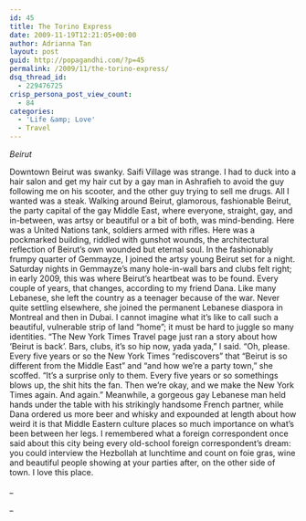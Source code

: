 ```yaml
---
id: 45
title: The Torino Express
date: 2009-11-19T12:21:05+00:00
author: Adrianna Tan
layout: post
guid: http://popagandhi.com/?p=45
permalink: /2009/11/the-torino-express/
dsq_thread_id:
  - 229476725
crisp_persona_post_view_count:
  - 84
categories:
  - 'Life &amp; Love'
  - Travel
---
```

_Beirut_

Downtown Beirut was swanky. Saifi Village was strange. I had to duck into a hair salon and get my hair cut by a gay man in Ashrafieh to avoid the guy following me on his scooter, and the other guy trying to sell me drugs. All I wanted was a steak. Walking around Beirut, glamorous, fashionable Beirut, the party capital of the gay Middle East, where everyone, straight, gay, and in-between, was artsy or beautiful or a bit of both, was mind-bending. Here was a United Nations tank, soldiers armed with rifles. Here was a pockmarked building, riddled with gunshot wounds, the architectural reflection of Beirut’s own wounded but eternal soul. In the fashionably frumpy quarter of Gemmayze, I joined the artsy young Beirut set for a night. Saturday nights in Gemmayze’s many hole-in-wall bars and clubs felt right; in early 2009, this was where Beirut’s heartbeat was to be found. Every couple of years, that changes, according to my friend Dana. Like many Lebanese, she left the country as a teenager because of the war. Never quite settling elsewhere, she joined the permanent Lebanese diaspora in Montreal and then in Dubai. I cannot imagine what it’s like to call such a beautiful, vulnerable strip of land “home”; it must be hard to juggle so many identities. “The New York Times Travel page just ran a story about how ‘Beirut is back’. Bars, clubs, it’s so hip now, yada yada,” I said. “Oh, please. Every five years or so the New York Times “rediscovers” that “Beirut is so different from the Middle East” and “and how we’re a party town,” she scoffed. “It’s a surprise only to them. Every five years or so somethings blows up, the shit hits the fan. Then we’re okay, and we make the New York Times again. And again.” Meanwhile, a gorgeous gay Lebanese man held hands under the table with his strikingly handsome French partner, while Dana ordered us more beer and whisky and expounded at length about how weird it is that Middle Eastern culture places so much importance on what’s been between her legs. I remembered what a foreign correspondent once said about this city being every old-school foreign correspondent’s dream: you could interview the Hezbollah at lunchtime and count on foie gras, wine and beautiful people showing at your parties after, on the other side of town. I love this place.

_
  
_